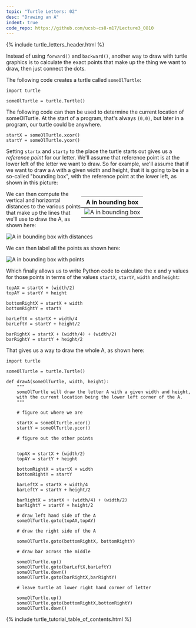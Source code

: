 ```yaml
---
topic: "Turtle Letters: 02"
desc: "Drawing an A"
indent: true
code_repo: https://github.com/ucsb-cs8-m17/Lecture3_0810
---
```


<div style="display:none;">https://ucsb-cs8.github.io/tutorials/turtle_letters_02/
</div>

{% include turtle_letters_header.html %}


Instead of using `forward()` and `backward()`, another way to draw with turtle graphics is to calculate the exact points that make up the thing we want to draw, then just connect the dots.    

The following code creates a turtle called `someOlTurtle`:

```
import turtle

someOlTurtle = turtle.Turtle()
```

The following code can then be used to determine the current location of someOlTurtle.  At the start of a program, that's
always `(0,0)`, but later in a program, our turtle could be anywhere.   

```
startX = someOlTurtle.xcor()
startY = someOlTurtle.ycor()
```

Setting `startx` and `starty` to the place the turtle starts out gives us a <em>reference point</em> for our letter.  We'll assume that reference point is at the lower left of the
letter we want to draw.   So for example, we'll assume that if we want to draw a `A` with a given width and height, that
it is going to be in a so-called "bounding box", with the reference point at the lower left, as shown in this picture:

<div style="float:right; width: 300px;" markdown="1">

| A in bounding box |
|-------------------|
|  ![A in bounding box](A_in_Bounding_Box_Turtle_Graphics.png) |

</div>

We can then compute the vertical and horizontal distances to the various points that make up the lines that we'll use to draw the A, as shown here:

![A in bounding box with distances](A_in_bounding_box_with_distances.png)

We can then label all the points as shown here:

![A in bounding box with points](A_in_bounding_box_with_points.png)

Which finally allows us to write Python code to calculate the x and y values for those points in terms of the values `startX`, `startY`, `width` and `height`:

```
topAX = startX + (width/2)
topAY = startY + height

bottomRightX = startX + width
bottomRightY = startY
    
barLeftX = startX + width/4
barLeftY = startY + height/2

barRightX = startX + (width/4) + (width/2)
barRightY = startY + height/2
```


That gives us a way to draw the whole A, as shown here:

```
import turtle

someOlTurtle = turtle.Turtle()

def drawA(someOlTurtle, width, height):
    """
    someOlTurtle will draw the letter A with a given width and height,
    with the current location being the lower left corner of the A.
    """

    # figure out where we are

    startX = someOlTurtle.xcor()
    startY = someOlTurtle.ycor()

    # figure out the other points
    
    
    topAX = startX + (width/2)
    topAY = startY + height

    bottomRightX = startX + width
    bottomRightY = startY
    
    barLeftX = startX + width/4
    barLeftY = startY + height/2

    barRightX = startX + (width/4) + (width/2)
    barRightY = startY + height/2
    
    # draw left hand side of the A    
    someOlTurtle.goto(topAX,topAY)

    # draw the right side of the A

    someOlTurtle.goto(bottomRightX, bottomRightY)

    # draw bar across the middle
    
    someOlTurtle.up()
    someOlTurtle.goto(barLeftX,barLeftY)
    someOlTurtle.down()
    someOlTurtle.goto(barRightX,barRightY)

    # leave turtle at lower right hand corner of letter
    
    someOlTurtle.up()
    someOlTurtle.goto(bottomRightX,bottomRightY)
    someOlTurtle.down()
```


{% include turtle_tutorial_table_of_contents.html %}
